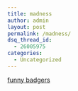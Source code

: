 ```yaml
---
title: madness
author: admin
layout: post
permalink: /madness/
dsq_thread_id:
  - 26005975
categories:
  - Uncategorized
---
```

[funny badgers][1]

 [1]: http://www.weebls-stuff.com/toons/21/